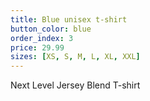 ```yaml
---
title: Blue unisex t-shirt
button_color: blue
order_index: 3
price: 29.99
sizes: [XS, S, M, L, XL, XXL]
---
```


Next Level Jersey Blend T-shirt
